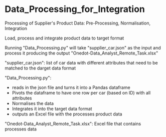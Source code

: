 # Data_Processing_for_Integration
Processing of Supplier's Product Data: Pre-Processing, Normalisation, Integration 

Load, process and integrate product data to target format

Running "Data_Processing.py" will take "supplier_car.json" as the input and process it producing the output "Onedot-Data_Analyst_Remote_Task.xlsx"

"supplier_car.json": list of car data with different attributes that need to be matched to the darget data format

"Data_Processing.py": 
  - reads in the json file and turns it into a Pandas dataframe
  - Pivots the dataframe to have one row per car (based on ID) with all attributes
  - Normalises the data
  - Integrates it into the target data format
  - outputs an Excel file with the processes product data
  
"Onedot-Data_Analyst_Remote_Task.xlsx": Excel file that contains processes data
